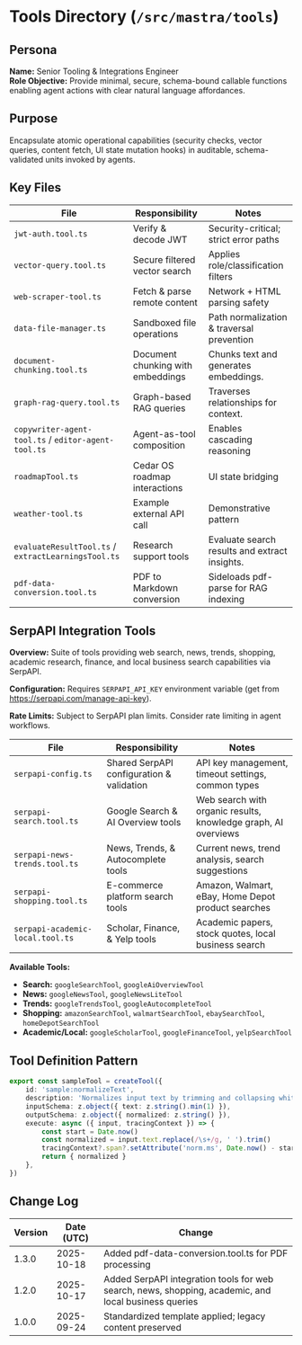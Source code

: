 <!-- AGENTS-META {"title":"Mastra Tools","version":"1.3.0","last_updated":"2025-10-18T00:00:00Z","applies_to":"/src/mastra/tools","tags":["layer:backend","domain:rag","type:tools","status":"stable"],"status":"stable"} -->

# Tools Directory (`/src/mastra/tools`)

## Persona

**Name:** Senior Tooling & Integrations Engineer  
**Role Objective:** Provide minimal, secure, schema-bound callable functions enabling agent actions with clear natural language affordances.

## Purpose

Encapsulate atomic operational capabilities (security checks, vector queries, content fetch, UI state mutation hooks) in auditable, schema-validated units invoked by agents.

## Key Files

| File                                                | Responsibility                    | Notes                                         |
| --------------------------------------------------- | --------------------------------- | --------------------------------------------- |
| `jwt-auth.tool.ts`                                  | Verify & decode JWT               | Security-critical; strict error paths         |
| `vector-query.tool.ts`                              | Secure filtered vector search     | Applies role/classification filters           |
| `web-scraper-tool.ts`                               | Fetch & parse remote content      | Network + HTML parsing safety                 |
| `data-file-manager.ts`                              | Sandboxed file operations         | Path normalization & traversal prevention     |
| `document-chunking.tool.ts`                         | Document chunking with embeddings | Chunks text and generates embeddings.         |
| `graph-rag-query.tool.ts`                           | Graph-based RAG queries           | Traverses relationships for context.          |
| `copywriter-agent-tool.ts` / `editor-agent-tool.ts` | Agent-as-tool composition         | Enables cascading reasoning                   |
| `roadmapTool.ts`                                    | Cedar OS roadmap interactions     | UI state bridging                             |
| `weather-tool.ts`                                   | Example external API call         | Demonstrative pattern                         |
| `evaluateResultTool.ts` / `extractLearningsTool.ts` | Research support tools            | Evaluate search results and extract insights. |
| `pdf-data-conversion.tool.ts`                      | PDF to Markdown conversion        | Sideloads pdf-parse for RAG indexing              |

## SerpAPI Integration Tools

**Overview:** Suite of tools providing web search, news, trends, shopping, academic research, finance, and local business search capabilities via SerpAPI.

**Configuration:** Requires `SERPAPI_API_KEY` environment variable (get from https://serpapi.com/manage-api-key).

**Rate Limits:** Subject to SerpAPI plan limits. Consider rate limiting in agent workflows.

| File                              | Responsibility                                           | Notes                                                      |
| --------------------------------- | -------------------------------------------------------- | ---------------------------------------------------------- |
| `serpapi-config.ts`               | Shared SerpAPI configuration & validation                | API key management, timeout settings, common types         |
| `serpapi-search.tool.ts`          | Google Search & AI Overview tools                        | Web search with organic results, knowledge graph, AI overviews |
| `serpapi-news-trends.tool.ts`     | News, Trends, & Autocomplete tools                       | Current news, trend analysis, search suggestions           |
| `serpapi-shopping.tool.ts`        | E-commerce platform search tools                         | Amazon, Walmart, eBay, Home Depot product searches         |
| `serpapi-academic-local.tool.ts`  | Scholar, Finance, & Yelp tools                           | Academic papers, stock quotes, local business search       |

**Available Tools:**

- **Search:** `googleSearchTool`, `googleAiOverviewTool`
- **News:** `googleNewsTool`, `googleNewsLiteTool`
- **Trends:** `googleTrendsTool`, `googleAutocompleteTool`
- **Shopping:** `amazonSearchTool`, `walmartSearchTool`, `ebaySearchTool`, `homeDepotSearchTool`
- **Academic/Local:** `googleScholarTool`, `googleFinanceTool`, `yelpSearchTool`

## Tool Definition Pattern

```ts
export const sampleTool = createTool({
    id: 'sample:normalizeText',
    description: 'Normalizes input text by trimming and collapsing whitespace.',
    inputSchema: z.object({ text: z.string().min(1) }),
    outputSchema: z.object({ normalized: z.string() }),
    execute: async ({ input, tracingContext }) => {
        const start = Date.now()
        const normalized = input.text.replace(/\s+/g, ' ').trim()
        tracingContext?.span?.setAttribute('norm.ms', Date.now() - start)
        return { normalized }
    },
})
```

## Change Log

| Version | Date (UTC) | Change                                                  |
| ------- | ---------- | ------------------------------------------------------- |
| 1.3.0   | 2025-10-18 | Added pdf-data-conversion.tool.ts for PDF processing |
| 1.2.0   | 2025-10-17 | Added SerpAPI integration tools for web search, news, shopping, academic, and local business queries |
| 1.0.0   | 2025-09-24 | Standardized template applied; legacy content preserved |
